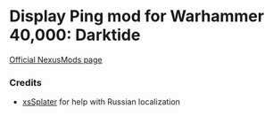 # Display Ping mod for Warhammer 40,000: Darktide

[Official NexusMods page](https://www.nexusmods.com/warhammer40kdarktide/mods/460)

### Credits
- [xsSplater](https://github.com/xsSplater) for help with Russian localization